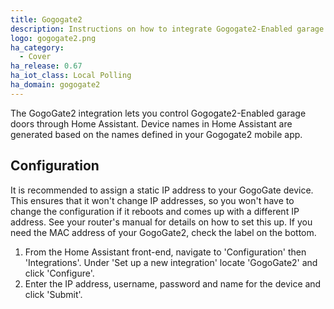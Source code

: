 ```yaml
---
title: Gogogate2
description: Instructions on how to integrate Gogogate2-Enabled garage door covers into Home Assistant.
logo: gogogate2.png
ha_category:
  - Cover
ha_release: 0.67
ha_iot_class: Local Polling
ha_domain: gogogate2
---
```


The GogoGate2 integration lets you control Gogogate2-Enabled garage doors through Home Assistant. Device names in Home Assistant are generated based on the names defined in your Gogogate2 mobile app.

## Configuration

<div class='note'>
It is recommended to assign a static IP address to your GogoGate device. This ensures that it won't change IP addresses, so you won't have to change the configuration if it reboots and comes up with a different IP address. See your router's manual for details on how to set this up. If you need the MAC address of your GogoGate2, check the label on the bottom.
</div>

1. From the Home Assistant front-end, navigate to 'Configuration' then 'Integrations'. Under 'Set up a new integration' locate 'GogoGate2' and click 'Configure'.
2. Enter the IP address, username, password and name for the device and click 'Submit'.
